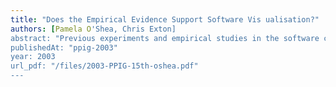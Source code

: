 ```yaml
---
title: "Does the Empirical Evidence Support Software Vis ualisation?"
authors: [Pamela O'Shea, Chris Exton]
abstract: "Previous experiments and empirical studies in the software comprehension field have been criticised by skeptics, for example [Sheil 1981]. Although it has been twenty-two years since his publication, many issues still need to be addressed to this day. We are left with no definitive catalogue of proof that either confirms or denies the usefulness of Software Visualisation in the field of software engineering. This paper will discuss some empirical studies and experiments from the past, in order to present future researchers and evaluators of Software Visualisation tools with a guideline as to how we can learn from both the good and bad traits of past experiences."
publishedAt: "ppig-2003"
year: 2003
url_pdf: "/files/2003-PPIG-15th-oshea.pdf"
---
```


